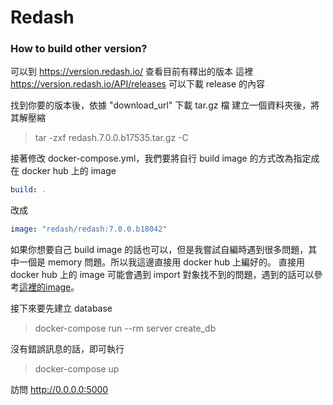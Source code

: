 # Redash

### How to build other version?
可以到 https://version.redash.io/ 查看目前有釋出的版本
這裡 https://version.redash.io/API/releases 可以下載 release 的內容

找到你要的版本後，依據 "download_url" 下載 tar.gz 檔
建立一個資料夾後，將其解壓縮
> tar -zxf redash.7.0.0.b17535.tar.gz -C <path>

接著修改 docker-compose.yml，我們要將自行 build image 的方式改為指定成在 docker hub 上的 image
```yaml
build: .
```
改成
```yaml
image: "redash/redash:7.0.0.b18042"
```

如果你想要自己 build image 的話也可以，但是我嘗試自編時遇到很多問題，其中一個是 memory 問題。所以我這邊直接用 docker hub 上編好的。
直接用 docker hub 上的 image 可能會遇到 import 對象找不到的問題，遇到的話可以參考[這裡的image](https://github.com/LiuLiujeng/docker-redash)。

接下來要先建立 database
> docker-compose run --rm server create_db

沒有錯誤訊息的話，即可執行
> docker-compose up

訪問 http://0.0.0.0:5000
